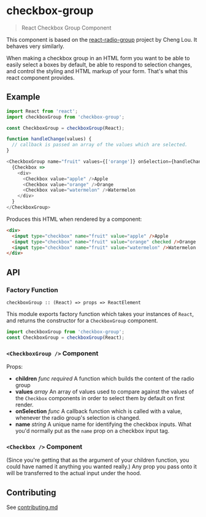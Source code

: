 # checkbox-group

> React Checkbox Group Component

This component is based on the [react-radio-group](https://github.com/chenglou/react-radio-group) project by Cheng Lou.
It behaves very similarly.

When making a checkbox group in an HTML form you want to be able to easily select a boxes by default, be able
to respond to selection changes, and control the styling and HTML markup of your form. That's what this react component provides.

## Example

```js
import React from 'react';
import checkboxGroup from 'checkbox-group';

const CheckboxGroup = checkboxGroup(React);

function handleChange(values) {
  // callback is passed an array of the values which are selected.
}

<CheckboxGroup name="fruit" values={['orange']} onSelection={handleChange}>
  {Checkbox =>
    <div>
      <Checkbox value="apple" />Apple
      <Checkbox value="orange" />Orange
      <Checkbox value="watermelon" />Watermelon
    </div>
  }
</CheckboxGroup>
```

Produces this HTML when rendered by a component:

```html
<div>
  <input type="checkbox" name="fruit" value="apple" />Apple
  <input type="checkbox" name="fruit" value="orange" checked />Orange
  <input type="checkbox" name="fruit" value="watermelon" />Watermelon
</div>
```

## API

### Factory Function

`checkboxGroup :: (React) => props => ReactElement`

This module exports factory function which takes your instances of `React`, and returns the
constructor for a `CheckboxGroup` component.

```js
import checkboxGroup from 'checkbox-group';
const CheckboxGroup = checkboxGroup(React);
```

### `<CheckboxGroup />` Component

Props:

- **children** *func* *required* A function which builds the content of the radio group
- **values** *array* An array of values used to compare against the values of the `Checkbox` components in order to select them by default on first render.
- **onSelection** *func* A callback function which is called with a value, whenever the radio group's selection is changed.
- **name** *string* A unique name for identifying the checkbox inputs. What you'd normally put as the `name` prop on a checkbox input tag.

### `<Checkbox />` Component

(Since you're getting that as the argument of your children function, you could have named it anything you wanted really.) Any prop you pass onto it will be transferred to the actual input under the hood.

## Contributing

See [contributing.md](contributing.md)
